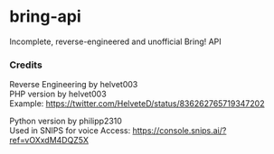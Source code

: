 # bring-api
Incomplete, reverse-engineered and unofficial Bring! API

### Credits
Reverse Engineering   by helvet003<br/>
PHP version   by helvet003<br/>
Example: https://twitter.com/HelveteD/status/836262765719347202

Python version  by philipp2310<br/>
Used in SNIPS for voice Access: https://console.snips.ai/?ref=vOXxdM4DQZ5X
